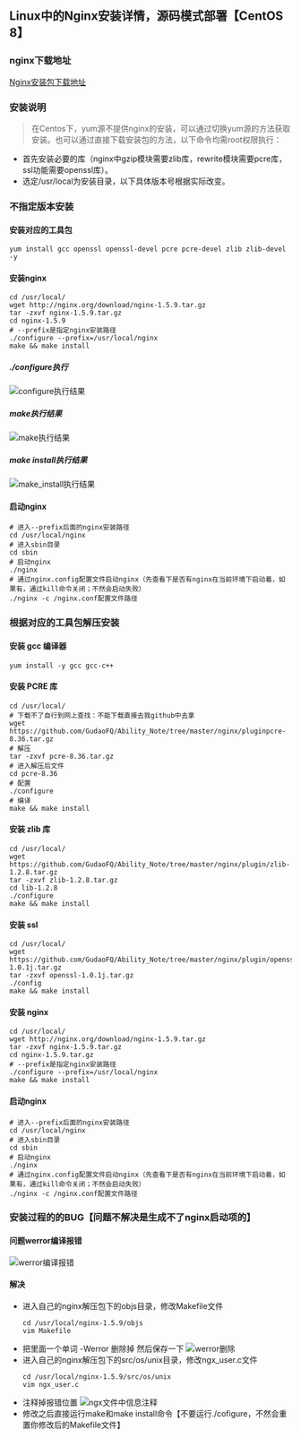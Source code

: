 ## Linux中的Nginx安装详情，源码模式部署【CentOS 8】
### nginx下载地址
[Nginx安装包下载地址](http://nginx.org/download/)

### 安装说明
> 在Centos下，yum源不提供nginx的安装，可以通过切换yum源的方法获取安装。也可以通过直接下载安装包的方法，以下命令均需root权限执行：
* 首先安装必要的库（nginx中gzip模块需要zlib库，rewrite模块需要pcre库，ssl功能需要openssl库）。
* 选定/usr/local为安装目录，以下具体版本号根据实际改变。

### 不指定版本安装
#### 安装对应的工具包
```shell
yum install gcc openssl openssl-devel pcre pcre-devel zlib zlib-devel -y
```
#### 安装nginx
```shell
cd /usr/local/ 
wget http://nginx.org/download/nginx-1.5.9.tar.gz
tar -zxvf nginx-1.5.9.tar.gz
cd nginx-1.5.9
# --prefix是指定nginx安装路径
./configure --prefix=/usr/local/nginx 
make && make install
```
##### ./configure执行
![configure执行结果](../resource/nginx/nginx-configure执行结果.png)
##### make执行结果
![make执行结果](../resource/nginx/nginx-make执行结果.png)
##### make install执行结果
![make_install执行结果](../resource/nginx/nginx-make_install执行结果.png)

#### 启动nginx
```shell
# 进入--prefix后面的nginx安装路径
cd /usr/local/nginx 
# 进入sbin目录
cd sbin
# 启动nginx
./nginx
# 通过nginx.config配置文件启动nginx（先查看下是否有nginx在当前环境下启动着，如果有，通过kill命令关闭；不然会启动失败）
./nginx -c /nginx.conf配置文件路径
```

### 根据对应的工具包解压安装
#### 安装 gcc 编译器
```shell
yum install -y gcc gcc-c++
```
#### 安装 PCRE 库
```shell
cd /usr/local/ 
# 下载不了自行到网上查找：不能下载直接去我github中去拿
wget https://github.com/GudaoFQ/Ability_Note/tree/master/nginx/pluginpcre-8.36.tar.gz 
# 解压
tar -zxvf pcre-8.36.tar.gz 
# 进入解压后文件
cd pcre-8.36 
# 配置
./configure 
# 编译
make && make install
```
#### 安装 zlib 库
```shell
cd /usr/local/ 
wget https://github.com/GudaoFQ/Ability_Note/tree/master/nginx/plugin/zlib-1.2.8.tar.gz 
tar -zxvf zlib-1.2.8.tar.gz 
cd lib-1.2.8 
./configure 
make && make install
```
#### 安装 ssl
```shell
cd /usr/local/ 
wget https://github.com/GudaoFQ/Ability_Note/tree/master/nginx/plugin/openssl-1.0.1j.tar.gz 
tar -zxvf openssl-1.0.1j.tar.gz 
./config 
make && make install
```
#### 安装 nginx
```shell
cd /usr/local/ 
wget http://nginx.org/download/nginx-1.5.9.tar.gz
tar -zxvf nginx-1.5.9.tar.gz
cd nginx-1.5.9.tar.gz
# --prefix是指定nginx安装路径
./configure --prefix=/usr/local/nginx 
make && make install
```
#### 启动nginx
```shell
# 进入--prefix后面的nginx安装路径
cd /usr/local/nginx 
# 进入sbin目录
cd sbin
# 启动nginx
./nginx
# 通过nginx.config配置文件启动nginx（先查看下是否有nginx在当前环境下启动着，如果有，通过kill命令关闭；不然会启动失败）
./nginx -c /nginx.conf配置文件路径
```

### 安装过程的的BUG【问题不解决是生成不了nginx启动项的】
#### 问题werror编译报错
![werror编译报错](../resource/nginx/nginx-make-werror编译报错.png)
#### 解决
* 进入自己的nginx解压包下的objs目录，修改Makefile文件
    ```shell
    cd /usr/local/nginx-1.5.9/objs
    vim Makefile
    ```
* 把里面一个单词 -Werror 删除掉 然后保存一下
    ![werror删除](../resource/nginx/nginx-werror删除.png)
* 进入自己的nginx解压包下的src/os/unix目录，修改ngx_user.c文件
    ```shell
    cd /usr/local/nginx-1.5.9/src/os/unix
    vim ngx_user.c
    ```
* 注释掉报错位置
    ![ngx文件中信息注释](../resource/nginx/nginx-ngx文件中信息注释.png)
* 修改之后直接运行make和make install命令【不要运行./cofigure，不然会重置你修改后的Makefile文件】